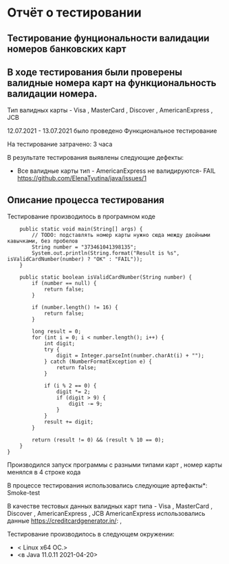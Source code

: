 # Отчёт о тестировании 

## Тестирование фунциональности валидации номеров банковских карт

## В ходе тестирования были проверены валидные номера карт на функциональность валидации номера.
Тип валидных карты - Visa , MasterCard , Discover , AmericanExpress ,
JCB 

12.07.2021 - 13.07.2021 было проведено Функциональное тестирование

На тестирование затрачено: 3 часа

В результате тестирования выявлены следующие дефекты:
* Все валидные карты тип - AmericanExpress не валидируются- FAIL
  https://github.com/ElenaTyutina/java/issues/1

## Описание процесса тестирования

Тестирование производилось в програмном коде 

``` public class Main {
    public static void main(String[] args) {
        // TODO: подставлять номер карты нужно сюда между двойными кавычками, без пробелов
        String number = "373461041398135";
        System.out.println(String.format("Result is %s", isValidCardNumber(number) ? "OK" : "FAIL"));
    }

    public static boolean isValidCardNumber(String number) {
        if (number == null) {
            return false;
        }

        if (number.length() != 16) {
            return false;
        }

        long result = 0;
        for (int i = 0; i < number.length(); i++) {
            int digit;
            try {
                digit = Integer.parseInt(number.charAt(i) + "");
            } catch (NumberFormatException e) {
                return false;
            }

            if (i % 2 == 0) {
                digit *= 2;
                if (digit > 9) {
                    digit -= 9;
                }
            }
            result += digit;
        }

        return (result != 0) && (result % 10 == 0);
    }
}
```
Производился запуск программы с разными типами карт , номер карты менялся в 4 строке кода

В процессе тестирования использовались следующие артефакты*:
Smoke-test 

 
В качестве тестовых данных валидных карт типа - Visa , MasterCard , Discover , AmericanExpress ,
JCB AmericanExpress использовались данные <https://creditcardgenerator.in/>: , 
 


Тестирование производилось в следующем окружении:
* < Linux x64 ОС.>
* <в Java 11.0.11 2021-04-20>

